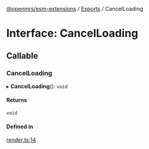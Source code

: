 [@openmrs/esm-extensions](../API.md) / [Exports](../modules.md) / CancelLoading

# Interface: CancelLoading

## Callable

### CancelLoading

▸ **CancelLoading**(): `void`

#### Returns

`void`

#### Defined in

[render.ts:14](https://github.com/openmrs/openmrs-esm-core/blob/master/packages/framework/esm-extensions/src/render.ts#L14)
